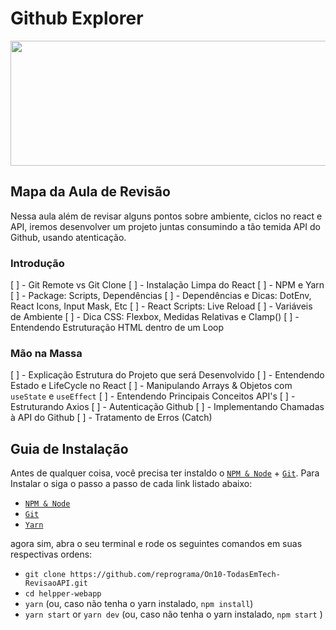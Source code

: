 # Github Explorer

<p align="center">
  <img src="https://github.com/reprograma/On10-TodasEmTech-RevisaoAPI.git/blob/master/screenshoots/preview.png" width=600 height=200/>
</p>

## Mapa da Aula de Revisão

Nessa aula além de revisar alguns pontos sobre ambiente, ciclos no react e API, iremos desenvolver um projeto juntas consumindo a tão temida API do Github, usando atenticação.


### Introdução

[ ] - Git Remote vs Git Clone
[ ] - Instalação Limpa do React
[ ] - NPM e Yarn
[ ] - Package: Scripts, Dependências
[ ] - Dependências e Dicas: DotEnv, React Icons, Input Mask, Etc
[ ] - React Scripts: Live Reload
[ ] - Variáveis de Ambiente
[ ] - Dica CSS: Flexbox, Medidas Relativas e Clamp()
[ ] - Entendendo Estruturação HTML dentro de um Loop

### Mão na Massa

[ ] - Explicação Estrutura do Projeto que será Desenvolvido
[ ] - Entendendo Estado e LifeCycle no React
[ ] - Manipulando Arrays & Objetos com `useState` e `useEffect`
[ ] - Entendendo Principais Conceitos API's
[ ] - Estruturando Axios
[ ] - Autenticação Github
[ ] - Implementando Chamadas à API do Github
[ ] - Tratamento de Erros (Catch)


## Guia de Instalação

Antes de qualquer coisa, você precisa ter instaldo o [`NPM & Node`](https://nodejs.org/en/) + [`Git`](https://git-scm.com/). Para Instalar o  siga o passo a passo de cada link listado abaixo:


- [`NPM & Node`](https://nodejs.org/en/)
- [`Git`](https://git-scm.com/)
- [`Yarn`](https://yarnpkg.com/)

agora sim, abra o seu terminal e rode os seguintes comandos em suas respectivas ordens:  

- `git clone https://github.com/reprograma/On10-TodasEmTech-RevisaoAPI.git` 
- `cd helpper-webapp` 
- `yarn` (ou, caso não tenha o yarn instalado, `npm install`)
- `yarn start` or `yarn dev` (ou, caso não tenha o yarn instalado, `npm start`  )